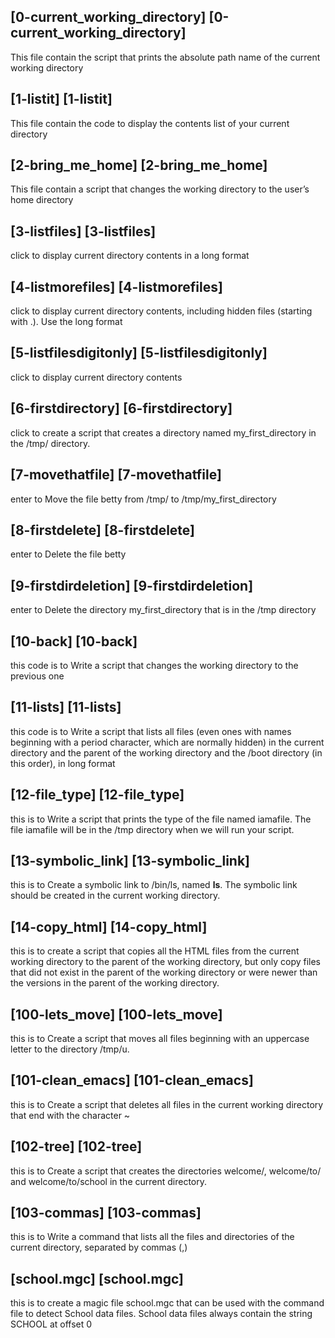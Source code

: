 ## [0-current_working_directory] [0-current_working_directory]
This file contain the script that prints the absolute path name of the current working directory

## [1-listit] [1-listit]
This file contain the code to display the contents list of your current directory

## [2-bring_me_home] [2-bring_me_home]
This file contain a script that changes the working directory to the user’s home directory

## [3-listfiles] [3-listfiles]
click to display current directory contents in a long format

## [4-listmorefiles] [4-listmorefiles] 
click to display current directory contents, including hidden files (starting with .). Use the long format

## [5-listfilesdigitonly] [5-listfilesdigitonly]
click to display current directory contents

## [6-firstdirectory] [6-firstdirectory] 
click to create a script that creates a directory named my_first_directory in the /tmp/ directory.

## [7-movethatfile] [7-movethatfile]
enter to Move the file betty from /tmp/ to /tmp/my_first_directory

## [8-firstdelete] [8-firstdelete]
enter to Delete the file betty

## [9-firstdirdeletion] [9-firstdirdeletion]
enter to Delete the directory my_first_directory that is in the /tmp directory

## [10-back] [10-back]
this code is to Write a script that changes the working directory to the previous one

## [11-lists] [11-lists]
this code is to Write a script that lists all files (even ones with names beginning with a period character, which are normally hidden) in the current directory and the parent of the working directory and the /boot directory (in this order), in long format

## [12-file_type] [12-file_type]
this is to Write a script that prints the type of the file named iamafile. The file iamafile will be in the /tmp directory when we will run your script.

## [13-symbolic_link] [13-symbolic_link]
this is to Create a symbolic link to /bin/ls, named __ls__. The symbolic link should be created in the current working directory.

## [14-copy_html] [14-copy_html]
this is to create a script that copies all the HTML files from the current working directory to the parent of the working directory, but only copy files that did not exist in the parent of the working directory or were newer than the versions in the parent of the working directory.

## [100-lets_move] [100-lets_move]
this is to Create a script that moves all files beginning with an uppercase letter to the directory /tmp/u.

## [101-clean_emacs] [101-clean_emacs]
this is to Create a script that deletes all files in the current working directory that end with the character ~

## [102-tree] [102-tree]
this is to Create a script that creates the directories welcome/, welcome/to/ and welcome/to/school in the current directory.

## [103-commas] [103-commas]
this is to Write a command that lists all the files and directories of the current directory, separated by commas (,)

## [school.mgc] [school.mgc]
this is to create a magic file school.mgc that can be used with the command file to detect School data files. School data files always contain the string SCHOOL at offset 0  
